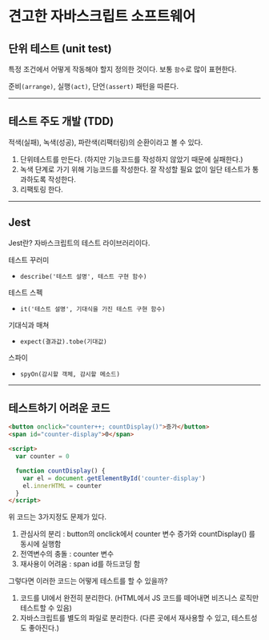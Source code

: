 # 견고한 자바스크립트 소프트웨어

## 단위 테스트 (unit test)

특정 조건에서 어떻게 작동해야 할지 정의한 것이다.
보통 `함수`로 많이 표현한다.

준비`(arrange)`, 실행`(act)`, 단언`(assert)` 패턴을 따른다.

---

## 테스트 주도 개발 (TDD)

적색(실패), 녹색(성공), 파란색(리팩터링)의 순환이라고 볼 수 있다.

1. 단위테스트를 만든다. (하지만 기능코드를 작성하지 않았기 때문에 실패한다.)
2. 녹색 단계로 가기 위해 기능코드를 작성한다. 잘 작성할 필요 없이 일단 테스트가 통과하도록 작성한다.
3. 리팩토링 한다.

---

## Jest

Jest란? 자바스크립트의 테스트 라이브러리이다.

테스트 꾸러미

- `describe('테스트 설명', 테스트 구현 함수)`

테스트 스펙

- `it('테스트 설명', 기대식을 가진 테스트 구현 함수)`

기대식과 매쳐

- `expect(결과값).tobe(기대값)`

스파이

- `spyOn(감시할 객체, 감시할 메소드)`

---

## 테스트하기 어려운 코드

```html
<button onclick="counter++; countDisplay()">증가</button>
<span id="counter-display">0</span>

<script>
  var counter = 0

  function countDisplay() {
    var el = document.getElementById('counter-display')
    el.innerHTML = counter
  }
</script>
```

위 코드는 3가지정도 문제가 있다.

1. 관심사의 분리 : button의 onclick에서 counter 변수 증가와 countDisplay() 를 동시에 실행함
2. 전역변수의 충돌 : counter 변수
3. 재사용이 어려움 : span id를 하드코딩 함

그렇다면 이러한 코드는 어떻게 테스트를 할 수 있을까?

1. 코드를 UI에서 완전히 분리한다. (HTML에서 JS 코드를 떼어내면 비즈니스 로직만 테스트할 수 있음)
2. 자바스크립트를 별도의 파일로 분리한다. (다른 곳에서 재사용할 수 있고, 테스트성도 좋아진다.)
